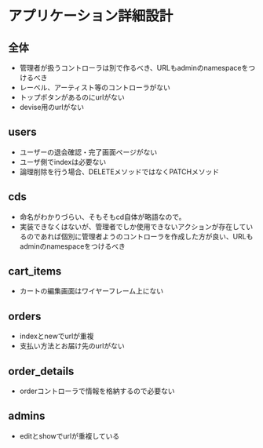 # アプリケーション詳細設計
## 全体
- 管理者が扱うコントローラは別で作るべき、URLもadminのnamespaceをつけるべき
- レーベル、アーティスト等のコントローラがない
- トップボタンがあるのにurlがない
- devise用のurlがない

## users
- ユーザーの退会確認・完了画面ページがない
- ユーザ側でindexは必要ない
- 論理削除を行う場合、DELETEメソッドではなくPATCHメソッド

## cds
- 命名がわかりづらい、そもそもcd自体が略語なので。
- 実装できなくはないが、管理者でしか使用できないアクションが存在しているのであれば個別に管理者ようのコントローラを作成した方が良い、URLもadminのnamespaceをつけるべき

## cart_items
- カートの編集画面はワイヤーフレーム上にない

## orders
- indexとnewでurlが重複
- 支払い方法とお届け先のurlがない

## order_details
- orderコントローラで情報を格納するので必要ない

## admins
- editとshowでurlが重複している
